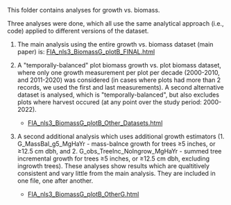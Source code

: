 This folder contains analyses for growth vs. biomass.

Three analyses were done, which all use the same analytical approach (i.e., code) applied to different versions of the dataset.

1. The main analysis using the entire growth vs. biomass dataset (main paper) is: [FIA_nls3_BiomassG_plotB_FINAL.html](https://htmlpreview.github.io/?https://github.com/hoganhaben/FIA-forest-dynamics/blob/main/Growth-Biomass/FIA_nls3_BiomassG_plotB_FINAL.html)
 
2. A "temporally-balanced" plot biomass growth vs. plot biomass dataset, where only one growth measurement per plot per decade (2000-2010, and 2011-2020) was considered (in cases where plots had more than 2 records, we used the first and last measurements).  A second alternative dataset is analysed, which is "temporally-balanced", but also excludes plots where harvest occured (at any point over the study period: 2000-2022). 

    - [FIA_nls3_BiomassG_plotB_Other_Datasets.html](https://htmlpreview.github.io/?https://github.com/hoganhaben/FIA-forest-dynamics/blob/main/Growth-Biomass/FIA_nls3_BiomassG_plotB_Other_Datasets.html)

3. A second additional analysis which uses additional growth estimators (1. G_MassBal_g5_MgHaYr - mass-balnce growth for trees ≥5 inches, or ≥12.5 cm dbh, and 2. G_obs_TreeInc_NoIngrow_MgHaYr - summed tree incremental growth for trees ≥5 inches, or ≥12.5 cm dbh, excluding ingrowth trees).   These analyses show results which are qualtitively consistent and vary little from the main analysis. They are included in one file, one after another.

    - [FIA_nls3_BiomassG_plotB_OtherG.html](https://htmlpreview.github.io/?https://github.com/hoganhaben/FIA-forest-dynamics/blob/main/Growth-Biomass/FIA_nls3_BiomassG_plotB_OtherG.html)
